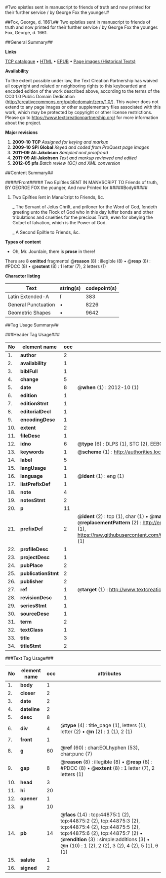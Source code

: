 #Two epistles sent in manuscript to friends of truth and now printed for their further service / by George Fox the younger.#

##Fox, George, d. 1661.##
Two epistles sent in manuscript to friends of truth and now printed for their further service / by George Fox the younger.
Fox, George, d. 1661.

##General Summary##

**Links**

[TCP catalogue](http://www.ota.ox.ac.uk/tcp/)  • 
[HTML](http://tei.it.ox.ac.uk/tcp/Texts-HTML/free/A40/A40348.html)  • 
[EPUB](http://tei.it.ox.ac.uk/tcp/Texts-EPUB/free/A40/A40348.epub) • 
[Page images (Historical Texts)](https://historicaltexts.jisc.ac.uk/eebo-10329779e)

**Availability**

To the extent possible under law, the Text Creation Partnership has waived all copyright and related or neighboring rights to this keyboarded and encoded edition of the work described above, according to the terms of the CC0 1.0 Public Domain Dedication (http://creativecommons.org/publicdomain/zero/1.0/). This waiver does not extend to any page images or other supplementary files associated with this work, which may be protected by copyright or other license restrictions. Please go to https://www.textcreationpartnership.org/ for more information about the project.

**Major revisions**

1. __2009-10__ __TCP__ *Assigned for keying and markup*
1. __2009-10__ __SPi Global__ *Keyed and coded from ProQuest page images*
1. __2011-09__ __Ali Jakobson__ *Sampled and proofread*
1. __2011-09__ __Ali Jakobson__ *Text and markup reviewed and edited*
1. __2012-05__ __pfs__ *Batch review (QC) and XML conversion*

##Content Summary##

#####Front#####
Two Epiſtles SENT IN MANVSCRIPT TO Friends of truth, BY GEORGE FOX the younger, And now Printed for 
#####Body#####

1. Two Epiſtles ſent in Manuſcript to Friends, &c.

    _ The Servant of Jeſus Chriſt, and priſoner for the Word of God, ſendeth greeting unto the Flock of God who in this day ſuffer bonds and other tribulations and cruelties for the precious Truth, even for obeying the Goſpel of ſalvation, which is the Power of God.

    _ A Second Epiſtle to Friends, &c.

**Types of content**

  * Oh, Mr. Jourdain, there is **prose** in there!

There are 8 **omitted** fragments! 
 @__reason__ (8) : illegible (8)  •  @__resp__ (8) : #PDCC (8)  •  @__extent__ (8) : 1 letter (7), 2 letters (1)

**Character listing**


|Text|string(s)|codepoint(s)|
|---|---|---|
|Latin Extended-A|ſ|383|
|General Punctuation|•|8226|
|Geometric Shapes|▪|9642|

##Tag Usage Summary##

###Header Tag Usage###

|No|element name|occ|attributes|
|---|---|---|---|
|1.|__author__|2||
|2.|__availability__|1||
|3.|__biblFull__|1||
|4.|__change__|5||
|5.|__date__|8| @__when__ (1) : 2012-10 (1)|
|6.|__edition__|1||
|7.|__editionStmt__|1||
|8.|__editorialDecl__|1||
|9.|__encodingDesc__|1||
|10.|__extent__|2||
|11.|__fileDesc__|1||
|12.|__idno__|6| @__type__ (6) : DLPS (1), STC (2), EEBO-CITATION (1), OCLC (1), VID (1)|
|13.|__keywords__|1| @__scheme__ (1) : http://authorities.loc.gov/ (1)|
|14.|__label__|5||
|15.|__langUsage__|1||
|16.|__language__|1| @__ident__ (1) : eng (1)|
|17.|__listPrefixDef__|1||
|18.|__note__|4||
|19.|__notesStmt__|2||
|20.|__p__|11||
|21.|__prefixDef__|2| @__ident__ (2) : tcp (1), char (1)  •  @__matchPattern__ (2) : ([0-9\-]+):([0-9IVX]+) (1), (.+) (1)  •  @__replacementPattern__ (2) : http://eebo.chadwyck.com/downloadtiff?vid=$1&page=$2 (1), https://raw.githubusercontent.com/textcreationpartnership/Texts/master/tcpchars.xml#$1 (1)|
|22.|__profileDesc__|1||
|23.|__projectDesc__|1||
|24.|__pubPlace__|2||
|25.|__publicationStmt__|2||
|26.|__publisher__|2||
|27.|__ref__|1| @__target__ (1) : http://www.textcreationpartnership.org/docs/. (1)|
|28.|__revisionDesc__|1||
|29.|__seriesStmt__|1||
|30.|__sourceDesc__|1||
|31.|__term__|2||
|32.|__textClass__|1||
|33.|__title__|3||
|34.|__titleStmt__|2||


###Text Tag Usage###

|No|element name|occ|attributes|
|---|---|---|---|
|1.|__body__|1||
|2.|__closer__|2||
|3.|__date__|2||
|4.|__dateline__|2||
|5.|__desc__|8||
|6.|__div__|4| @__type__ (4) : title_page (1), letters (1), letter (2)  •  @__n__ (2) : 1 (1), 2 (1)|
|7.|__front__|1||
|8.|__g__|60| @__ref__ (60) : char:EOLhyphen (53), char:punc (7)|
|9.|__gap__|8| @__reason__ (8) : illegible (8)  •  @__resp__ (8) : #PDCC (8)  •  @__extent__ (8) : 1 letter (7), 2 letters (1)|
|10.|__head__|3||
|11.|__hi__|20||
|12.|__opener__|1||
|13.|__p__|10||
|14.|__pb__|14| @__facs__ (14) : tcp:44875:1 (2), tcp:44875:2 (2), tcp:44875:3 (2), tcp:44875:4 (2), tcp:44875:5 (2), tcp:44875:6 (2), tcp:44875:7 (2)  •  @__rendition__ (3) : simple:additions (3)  •  @__n__ (10) : 1 (2), 2 (2), 3 (2), 4 (2), 5 (1), 6 (1)|
|15.|__salute__|1||
|16.|__signed__|2||
